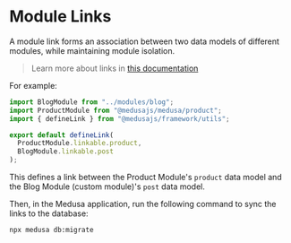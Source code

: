 # Module Links

A module link forms an association between two data models of different modules, while maintaining module isolation.

> Learn more about links in [this documentation](https://docs.medusajs.com/learn/fundamentals/module-links)

For example:

```ts
import BlogModule from "../modules/blog";
import ProductModule from "@medusajs/medusa/product";
import { defineLink } from "@medusajs/framework/utils";

export default defineLink(
  ProductModule.linkable.product,
  BlogModule.linkable.post
);
```

This defines a link between the Product Module's `product` data model and the Blog Module (custom module)'s `post` data model.

Then, in the Medusa application, run the following command to sync the links to the database:

```bash
npx medusa db:migrate
```
